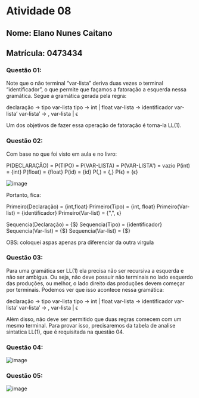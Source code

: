 # Atividade 08
## Nome: Elano Nunes Caitano
## Matrícula: 0473434

### Questão 01:

Note que o não terminal “var-lista” deriva duas vezes o terminal “identificador”, o que permite que façamos a fatoração a esquerda nessa gramática. 
Segue a gramática gerada pela regra: 

declaração -> tipo var-lista 
tipo -> int | float 
var-lista -> identificador var-lista’
var-lista’ -> , var-lista | ϵ

Um dos objetivos de fazer essa operação de fatoração é torna-la LL(1).

### Questão 02: 

Com base no que foi visto em aula e no livro: 

P(DECLARAÇÃO) = P(TIPO) = P(VAR-LISTA) = P(VAR-LISTA') = vazio
P(int) = {int} P(float) = {float} P(id) = {id} P(,) = {,} P(ϵ) = {ϵ} 

 ![image](https://drive.google.com/uc?export=view&id=1jtZivOUwSg0HxURjO1WIRpQ4vYRnYgk6)
 
Portanto, fica: 

Primeiro(Declaração) = {int,float}
Primeiro(Tipo) = {int, float}
Primeiro(Var-list) = {identificador}
Primeiro(Var-list) = {",", ϵ}

Sequencia(Declaração) = {$}
Sequencia(Tipo) = {identificador}
Sequencia(Var-list) = {$}
Sequencia(Var-list) = {$}

OBS: coloquei aspas apenas pra diferenciar da outra virgula
 
### Questão 03:  
Para uma gramática ser LL(1) ela precisa não ser recursiva a esquerda e não ser ambígua. Ou seja, não deve possuir não terminais no lado esquerdo das produções, ou melhor, o lado direito das produções devem começar por terminais. 
Podemos ver que isso acontece nessa gramática: 

declaração -> tipo var-lista 
tipo -> int | float 
var-lista -> identificador var-lista’
var-lista’ -> , var-lista | ϵ

Além disso, não deve ser permitido que duas regras comecem com um mesmo terminal. Para provar isso, precisaremos da tabela de analise sintatica LL(1), que é requisitada na questão 04.

  
  
 ### Questão 04:  
  ![image](https://drive.google.com/uc?export=view&id=1oFOY-fGA9pjJF2AMpetKv9Nf3DZFaevc)
  
 ### Questão 05:  
  ![image](https://drive.google.com/uc?export=view&id=1AP1k1_9eB-MsGVs_AQ4ausPulniXM9Bh)
